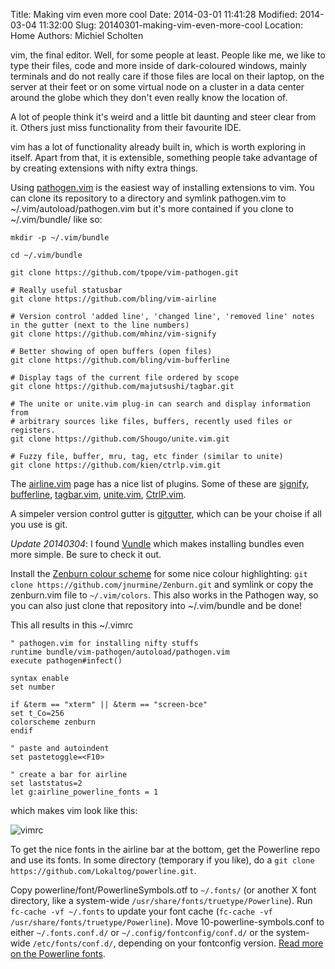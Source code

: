 Title: Making vim even more cool
Date: 2014-03-01 11:41:28
Modified: 2014-03-04 11:32:00
Slug: 20140301-making-vim-even-more-cool
Location: Home
Authors: Michiel Scholten

vim, the final editor. Well, for some people at least. People like me, we like to type their files, code and more inside of dark-coloured windows, mainly terminals and do not really care if those files are local on their laptop, on the server at their feet or on some virtual node on a cluster in a data center around the globe which they don't even really know the location of.

A lot of people think it's weird and a little bit daunting and steer clear from it. Others just miss functionality from their favourite IDE. 

vim has a lot of functionality already built in, which is worth exploring in itself. Apart from that, it is extensible, something people take advantage of by creating extensions with nifty extra things.

Using [pathogen.vim](https://github.com/tpope/vim-pathogen) is the easiest way of installing extensions to vim. You can clone its repository to a directory and symlink pathogen.vim to ~/.vim/autoload/pathogen.vim but it's more contained if you clone to ~/.vim/bundle/ like so:

	mkdir -p ~/.vim/bundle

	cd ~/.vim/bundle

	git clone https://github.com/tpope/vim-pathogen.git

	# Really useful statusbar
	git clone https://github.com/bling/vim-airline

	# Version control 'added line', 'changed line', 'removed line' notes in the gutter (next to the line numbers)
	git clone https://github.com/mhinz/vim-signify

	# Better showing of open buffers (open files)
	git clone https://github.com/bling/vim-bufferline

	# Display tags of the current file ordered by scope
	git clone https://github.com/majutsushi/tagbar.git

	# The unite or unite.vim plug-in can search and display information from
	# arbitrary sources like files, buffers, recently used files or registers.
	git clone https://github.com/Shougo/unite.vim.git

	# Fuzzy file, buffer, mru, tag, etc finder (similar to unite)
	git clone https://github.com/kien/ctrlp.vim.git

The [airline.vim](https://github.com/bling/vim-airline/) page has a nice list of plugins. Some of these are 
[signify](https://github.com/mhinz/vim-signify),
[bufferline](https://github.com/bling/vim-bufferline),
[tagbar.vim](https://github.com/majutsushi/tagbar),
[unite.vim](https://github.com/Shougo/unite.vim),
[CtrlP.vim](https://github.com/kien/ctrlp.vim).

A simpeler version control gutter is [gitgutter](https://github.com/airblade/vim-gitgutter), which can be your choise if all you use is git.

*Update 20140304*: I found [Vundle](https://github.com/gmarik/Vundle.vim) which makes installing bundles even more simple. Be sure to check it out.

Install the [Zenburn colour scheme](https://github.com/jnurmine/Zenburn) for some nice colour highlighting: `git clone https://github.com/jnurmine/Zenburn.git` and symlink or copy the zenburn.vim file to `~/.vim/colors`. This also works in the Pathogen way, so you can also just clone that repository into ~/.vim/bundle and be done!

This all results in this ~/.vimrc

	" pathogen.vim for installing nifty stuffs
	runtime bundle/vim-pathogen/autoload/pathogen.vim
	execute pathogen#infect()

	syntax enable
	set number

	if &term == "xterm" || &term == "screen-bce"
	set t_Co=256
	colorscheme zenburn
	endif

	" paste and autoindent
	set pastetoggle=<F10>

	" create a bar for airline
	set laststatus=2
	let g:airline_powerline_fonts = 1 

which makes vim look like this:

![vimrc](http://dammit.nl/images/content/20140301_vimrc.png)

To get the nice fonts in the airline bar at the bottom, get the Powerline repo and use its fonts. In some directory (temporary if you like), do a `git clone https://github.com/Lokaltog/powerline.git`.

Copy powerline/font/PowerlineSymbols.otf to `~/.fonts/` (or another X font directory, like a system-wide `/usr/share/fonts/truetype/Powerline`).
Run `fc-cache -vf ~/.fonts` to update your font cache (`fc-cache -vf  /usr/share/fonts/truetype/Powerline`).
Move 10-powerline-symbols.conf to either `~/.fonts.conf.d/` or `~/.config/fontconfig/conf.d/` or the system-wide `/etc/fonts/conf.d/`, depending on your fontconfig version.  [Read more on the Powerline fonts](https://powerline.readthedocs.org/en/latest/installation/linux.html#font-installation).
